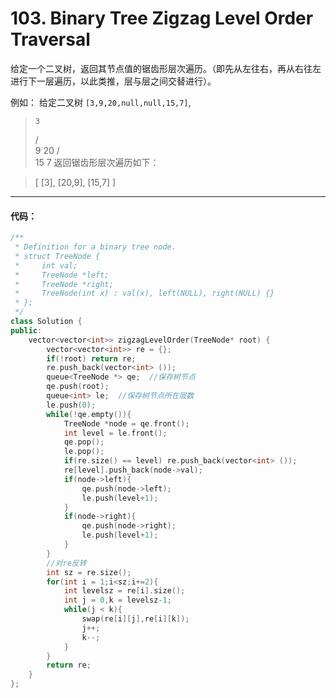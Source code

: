 # 103. Binary Tree Zigzag Level Order Traversal

给定一个二叉树，返回其节点值的锯齿形层次遍历。（即先从左往右，再从右往左进行下一层遍历，以此类推，层与层之间交替进行）。

例如：
给定二叉树 `[3,9,20,null,null,15,7]`,

>     3
>    / \
>  9  20
>     /  \
>    15   7
返回锯齿形层次遍历如下：

> [
>   [3],
>   [20,9],
>   [15,7]
> ]


---


#### 代码：

```cpp
/**
 * Definition for a binary tree node.
 * struct TreeNode {
 *     int val;
 *     TreeNode *left;
 *     TreeNode *right;
 *     TreeNode(int x) : val(x), left(NULL), right(NULL) {}
 * };
 */
class Solution {
public:
    vector<vector<int>> zigzagLevelOrder(TreeNode* root) {
        vector<vector<int>> re = {};
        if(!root) return re;
        re.push_back(vector<int> ());
        queue<TreeNode *> qe;  //保存树节点
        qe.push(root);
        queue<int> le;  //保存树节点所在层数
        le.push(0);
        while(!qe.empty()){
            TreeNode *node = qe.front();
            int level = le.front();
            qe.pop();
            le.pop();
            if(re.size() == level) re.push_back(vector<int> ());
            re[level].push_back(node->val);
            if(node->left){
                qe.push(node->left);
                le.push(level+1);
            }
            if(node->right){
                qe.push(node->right);
                le.push(level+1);
            }
        }
        //对re反转
        int sz = re.size();
        for(int i = 1;i<sz;i+=2){
            int levelsz = re[i].size();
            int j = 0,k = levelsz-1;
            while(j < k){
                swap(re[i][j],re[i][k]);
                j++;
                k--;
            }
        }
        return re;
    }
};

```

